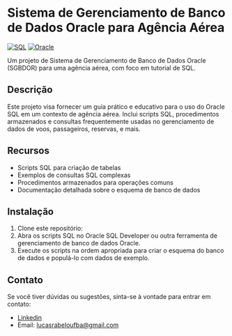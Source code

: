 # Sistema de Gerenciamento de Banco de Dados Oracle para Agência Aérea

[![SQL](https://img.shields.io/badge/SQL-Oracle-orange)](https://www.oracle.com/database/technologies/appdev/sql.html)
[![Oracle](https://img.shields.io/badge/Oracle-19c-red)](https://www.oracle.com/database/technologies/)

Um projeto de Sistema de Gerenciamento de Banco de Dados Oracle (SGBDOR) para uma agência aérea, com foco em tutorial de SQL.

## Descrição

Este projeto visa fornecer um guia prático e educativo para o uso do Oracle SQL em um contexto de agência aérea. Inclui scripts SQL, procedimentos armazenados e consultas frequentemente usadas no gerenciamento de dados de voos, passageiros, reservas, e mais.

## Recursos

- Scripts SQL para criação de tabelas
- Exemplos de consultas SQL complexas
- Procedimentos armazenados para operações comuns
- Documentação detalhada sobre o esquema de banco de dados

## Instalação

1. Clone este repositório:
2. Abra os scripts SQL no Oracle SQL Developer ou outra ferramenta de gerenciamento de banco de dados Oracle.
3. Execute os scripts na ordem apropriada para criar o esquema do banco de dados e populá-lo com dados de exemplo.

## Contato

Se você tiver dúvidas ou sugestões, sinta-se à vontade para entrar em contato:

- [Linkedin](https://www.linkedin.com/in/lucas-rabelo-ab58492a1/)
- Email: lucasrabeloufba@gmail.com


